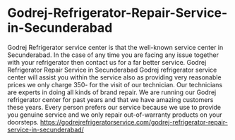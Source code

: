 # Godrej-Refrigerator-Repair-Service-in-Secunderabad
Godrej Refrigerator service center is that the well-known service center in Secunderabad. In the case of any time you are facing any issue together with your refrigerator then contact us for a far better service. Godrej Refrigerator Repair Service in Secunderabad Godrej refrigerator service center will assist you within the service also as providing very reasonable prices we only charge 350\- for the visit of our technician. Our technicians are experts in doing all kinds of brand repair. We are running our Godrej refrigerator center for past years and that we have amazing customers these years. Every person prefers our service because we use to provide you genuine service and we only repair out-of-warranty products on your doorsteps. https://godrejrefrigeratorservice.com/godrej-refrigerator-repair-service-in-secunderabad/
